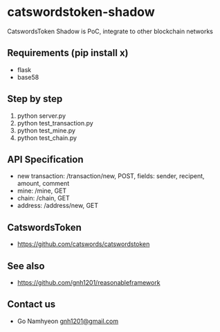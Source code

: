 # catswordstoken-shadow
CatswordsToken Shadow is PoC, integrate to other blockchain networks

## Requirements (pip install x)
- flask
- base58

## Step by step
1. python server.py
2. python test_transaction.py
3. python test_mine.py
4. python test_chain.py

## API Specification
- new transaction: /transaction/new, POST, fields: sender, recipent, amount, comment
- mine: /mine, GET
- chain: /chain, GET
- address: /address/new, GET

## CatswordsToken
- https://github.com/catswords/catswordstoken

## See also
- https://github.com/gnh1201/reasonableframework

## Contact us
- Go Namhyeon <gnh1201@gmail.com>
